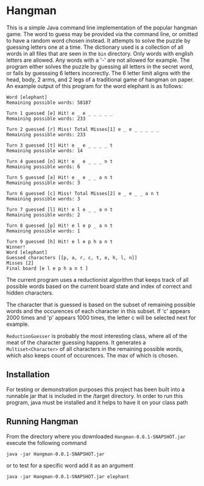 # Hangman

This is a simple Java command line implementation of the popular hangman game. The word to guess may be provided via the command line, or omitted to have a random word chosen instead. It attempts to solve the puzzle by guessing letters one at a time. The dictionary used is a collection of all words in all files that are seen in the `bin` directory. Only words with english letters are allowed. Any words with a '-' are not allowed for example. The program either solves the puzzle by guessing all 
letters in the secret word, or fails by guesssing 6 letters incorrectly. The 6 letter limit aligns with the head, body, 2 arms, and 2 legs of a traditional game of hangman on paper. An example output of this program for the word elephant is as follows:

```
Word [elephant]
Remaining possible words: 58187

Turn 1 guessed [e] Hit! e _ e _ _ _ _ _ 
Remaining possible words: 233

Turn 2 guessed [r] Miss! Total Misses[1] e _ e _ _ _ _ _ 
Remaining possible words: 233

Turn 3 guessed [t] Hit! e _ e _ _ _ _ t 
Remaining possible words: 14

Turn 4 guessed [n] Hit! e _ e _ _ _ n t 
Remaining possible words: 6

Turn 5 guessed [a] Hit! e _ e _ _ a n t 
Remaining possible words: 3

Turn 6 guessed [c] Miss! Total Misses[2] e _ e _ _ a n t 
Remaining possible words: 3

Turn 7 guessed [l] Hit! e l e _ _ a n t 
Remaining possible words: 2

Turn 8 guessed [p] Hit! e l e p _ a n t 
Remaining possible words: 1

Turn 9 guessed [h] Hit! e l e p h a n t 
Winner!
Word [elephant]
Guessed characters [[p, a, r, c, t, e, h, l, n]]
Misses [2]
Final board [e l e p h a n t ]
```

The current program uses a reductionist algorithm that keeps track of all possible words based on the current board state and index of
correct and hidden characters.

The character that is guessed is based on the subset of remaining possible words and the occurences of each character in this subset.
If 'c' appears 2000 times and 'p' appears 1000 times, the letter c will be selected next for example.

`ReductionGuesser` is probably the most interesting class, where all of the meat of the character guessing happens. It generates a `Multiset<Character>` of all characters in the remaining possible words, which also keeps count of occurences. The max of which is chosen.

## Installation
For testing or demonstration purposes this project has been built into a runnable jar that is included in the /target directory.
In order to run this program, java must be installed and it helps to have it on your class path

## Running Hangman
From the directory where you downloaded `Hangman-0.0.1-SNAPSHOT.jar` execute the following command
```
java -jar Hangman-0.0.1-SNAPSHOT.jar
```
or to test for a specific word add it as an argument
```
java -jar Hangman-0.0.1-SNAPSHOT.jar elephant
```
